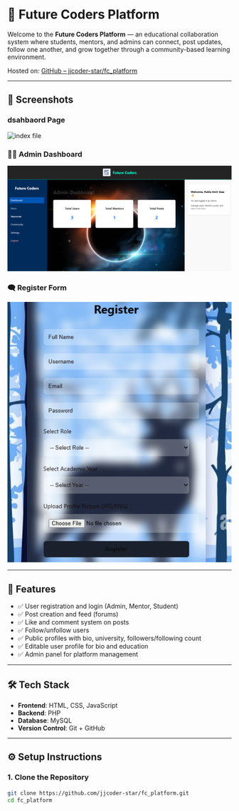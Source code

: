 # 🌟 Future Coders Platform

Welcome to the **Future Coders Platform** — an educational collaboration system where students, mentors, and admins can connect, post updates, follow one another, and grow together through a community-based learning environment.

Hosted on: [GitHub – jjcoder-star/fc_platform](https://github.com/jjcoder-star/FC_platform)

---

## 📸 Screenshots

### dsahbaord Page  
![index file](images/dasboard.png)

### 🧑‍🎓 Admin Dashboard  
![Dashboard](images/Admin-dashboard.png)

### 🗨️ Register Form
![register](images/Register.png)



---

## 🚀 Features

- ✅ User registration and login (Admin, Mentor, Student)
- ✅ Post creation and feed (forums)
- ✅ Like and comment system on posts
- ✅ Follow/unfollow users
- ✅ Public profiles with bio, university, followers/following count
- ✅ Editable user profile for bio and education
- ✅ Admin panel for platform management


---

## 🛠️ Tech Stack

- **Frontend**: HTML, CSS, JavaScript  
- **Backend**: PHP  
- **Database**: MySQL  
- **Version Control**: Git + GitHub

---

## ⚙️ Setup Instructions

### 1. Clone the Repository

```bash
git clone https://github.com/jjcoder-star/fc_platform.git
cd fc_platform
